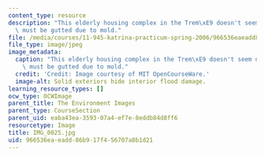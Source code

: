```yaml
---
content_type: resource
description: "This elderly housing complex in the Trem\xE9 doesn't seem damaged, but\
  \ must be gutted due to mold."
file: /media/courses/11-945-katrina-practicum-spring-2006/966536eaeadd86b917f456707a8b1d21_IMG_0025.jpg
file_type: image/jpeg
image_metadata:
  caption: "This elderly housing complex in the Trem\xE9 doesn't seem damaged, but\
    \ must be gutted due to mold."
  credit: 'Credit: Image courtesy of MIT OpenCourseWare.'
  image-alt: Solid exteriors hide interior flood damage.
learning_resource_types: []
ocw_type: OCWImage
parent_title: The Environment Images
parent_type: CourseSection
parent_uid: eaba43ea-3593-07a4-ef7e-8eddb84d8ff6
resourcetype: Image
title: IMG_0025.jpg
uid: 966536ea-eadd-86b9-17f4-56707a8b1d21
---
```

